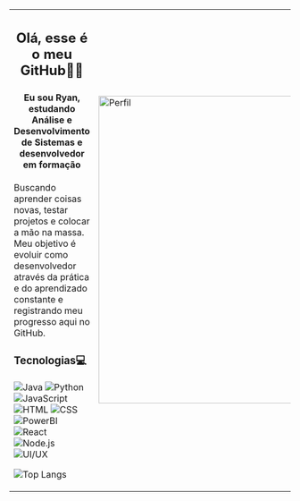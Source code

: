 <table>
  <tr>
    <td>
<h2><p align="center"> Olá, esse é o meu GitHub👨‍💻</p></h2>
<h4><p align="center">Eu sou Ryan, estudando Análise e Desenvolvimento de Sistemas e desenvolvedor em formação</p></h4>
Buscando aprender coisas novas, testar projetos e colocar a mão na massa.  
Meu objetivo é evoluir como desenvolvedor através da prática e do aprendizado constante e registrando meu progresso aqui no GitHub.
<h3>Tecnologias💻</h3>
<div style="display: inline_block">
  
![Java](https://img.shields.io/badge/Java-ED8B00?style=for-the-badge&logo=openjdk&logoColor=white)
![Python](https://img.shields.io/badge/Python-3776AB?style=for-the-badge&logo=python&logoColor=white) 
![JavaScript](https://img.shields.io/badge/JavaScript-F7DF1E?style=for-the-badge&logo=javascript&logoColor=black)
![HTML](https://img.shields.io/badge/HTML5-E34F26?style=for-the-badge&logo=html5&logoColor=white)
![CSS](https://img.shields.io/badge/CSS3-1572B6?style=for-the-badge&logo=css3&logoColor=white)
![PowerBI](https://img.shields.io/badge/Power%20BI-F2C80F?style=for-the-badge&logo=microsoft-power-bi&logoColor=black)
![React](https://img.shields.io/badge/React-61DAFB?style=for-the-badge&logo=react&logoColor=black)
![Node.js](https://img.shields.io/badge/Node.js-339933?style=for-the-badge&logo=node.js&logoColor=white)
![UI/UX](https://img.shields.io/badge/UI%2FUX-FF69B4?style=for-the-badge&logo=figma&logoColor=white)
<p></p>

![Top Langs](https://github-readme-stats.vercel.app/api/top-langs/?username=ryansilva-2003&layout=compact&theme=radical)

</div>
  </td>
    <td>
<img src="https://i.pinimg.com/1200x/cf/44/ba/cf44ba08b668473bc57e33a0d7ab6490.jpg" alt="Perfil" width="550"/>
    </td>
  </tr>
</table>
